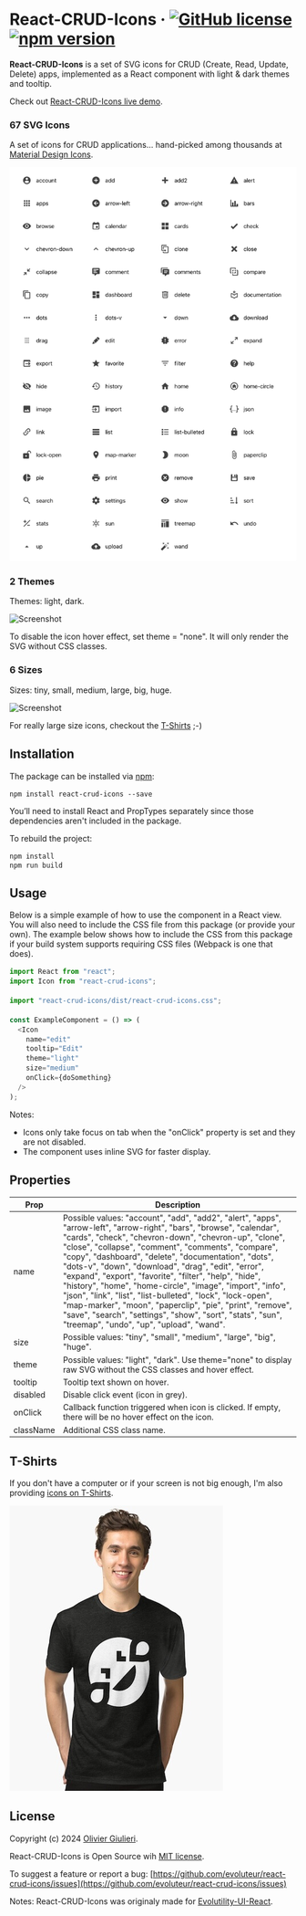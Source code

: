 # React-CRUD-Icons &middot; [![GitHub license](https://img.shields.io/github/license/evoluteur/react-crud-icons)](https://github.com/evoluteur/react-crud-icons/blob/main/LICENSE) [![npm version](https://img.shields.io/npm/v/react-crud-icons)](https://www.npmjs.com/package/react-crud-icons)

**React-CRUD-Icons** is a set of SVG icons for CRUD (Create, Read, Update, Delete) apps, implemented as a React component with light & dark themes and tooltip.

Check out [React-CRUD-Icons live demo](https://evoluteur.github.io/react-crud-icons/).

### 67 SVG Icons

A set of icons for CRUD applications... hand-picked among thousands at [Material Design Icons](https://materialdesignicons.com/).

![Screenshot](screenshots/react-crud-icons.png)

<a name="themes"></a>

### 2 Themes

Themes: light, dark.

![Screenshot](screenshots/hover.gif)

To disable the icon hover effect, set theme = "none". It will only render the SVG without CSS classes.

### 6 Sizes

Sizes: tiny, small, medium, large, big, huge.

![Screenshot](screenshots/sizes.gif)

For really large size icons, checkout the [T-Shirts](https://www.redbubble.com/people/evoluteur/shop?artistUserName=evoluteur&collections=4052365&iaCode=all-departments) ;-)


## Installation

The package can be installed via [npm](https://www.npmjs.com/package/react-crud-icons):

```
npm install react-crud-icons --save
```

You’ll need to install React and PropTypes separately since those dependencies aren't included in the package.

To rebuild the project:

```
npm install
npm run build
```

## Usage

Below is a simple example of how to use the component in a React view. You will also need to include the CSS file from this package (or provide your own). The example below shows how to include the CSS from this package if your build system supports requiring CSS files (Webpack is one that does).

```js
import React from "react";
import Icon from "react-crud-icons";

import "react-crud-icons/dist/react-crud-icons.css";

const ExampleComponent = () => (
  <Icon
    name="edit"
    tooltip="Edit"
    theme="light"
    size="medium"
    onClick={doSomething}
  />
);
```

Notes:

- Icons only take focus on tab when the "onClick" property is set and they are not disabled.
- The component uses inline SVG for faster display.

## Properties

| Prop      | Description              |
|-----------|--------------------------|
| name      | Possible values: "account", "add", "add2", "alert", "apps", "arrow-left", "arrow-right", "bars", "browse", "calendar", "cards", "check", "chevron-down", "chevron-up", "clone", "close", "collapse", "comment", "comments", "compare", "copy", "dashboard", "delete", "documentation", "dots", "dots-v", "down", "download", "drag", "edit", "error", "expand", "export", "favorite", "filter", "help", "hide", "history", "home", "home-circle", "image", "import", "info", "json", "link", "list", "list-bulleted", "lock", "lock-open", "map-marker", "moon", "paperclip", "pie", "print", "remove", "save", "search", "settings", "show", "sort", "stats", "sun", "treemap", "undo", "up", "upload", "wand". |
| size      | Possible values: "tiny", "small", "medium", "large", "big", "huge". |
| theme     | Possible values: "light", "dark". Use theme="none" to display raw SVG without the CSS classes and hover effect.|
| tooltip   | Tooltip text shown on hover. |
| disabled  | Disable click event (icon in grey). |
| onClick   | Callback function triggered when icon is clicked. If empty, there will be no hover effect on the icon. |
| className | Additional CSS class name. |


## T-Shirts

If you don't have a computer or if your screen is not big enough, I'm also providing [icons on T-Shirts](https://www.redbubble.com/people/evoluteur/shop?artistUserName=evoluteur&collections=4052365&iaCode=all-departments).

[![Screenshot](screenshots/lol.jpg)](https://www.redbubble.com/people/evoluteur/shop?artistUserName=evoluteur&collections=4052365&iaCode=all-departments)


## License

Copyright (c) 2024 [Olivier Giulieri](https://evoluteur.github.io/).

React-CRUD-Icons is Open Source wih [MIT license](http://github.com/evoluteur/react-crud-icons/blob/master/LICENSE).

To suggest a feature or report a bug: [https://github.com/evoluteur/react-crud-icons/issues](https://github.com/evoluteur/react-crud-icons/issues)

Notes: React-CRUD-Icons was originaly made for [Evolutility-UI-React](https://github.com/evoluteur/evolutility-ui-react).

